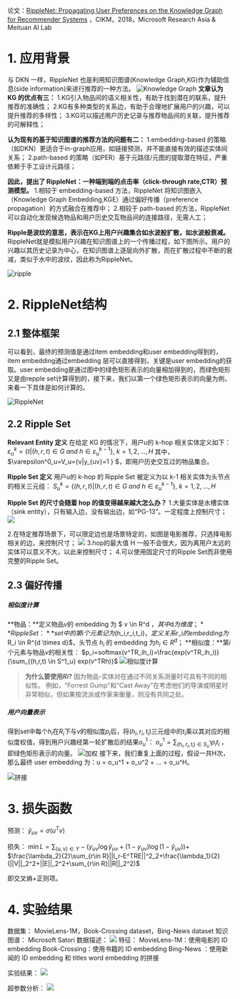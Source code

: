 论文：[RippleNet: Propagating User Preferences on the Knowledge Graph for Recommender Systems](http://xueshu.baidu.com/usercenter/paper/show?paperid=38a152d897b7138f4430ca2012b8e3b5&site=xueshu_se&hitarticle=1)
，CIKM，2018，Microsoft Research Asia & Meituan AI Lab
 # 1. 应用背景
与 DKN 一样，RippleNet 也是利用知识图谱(Knowledge Graph,KG)作为辅助信息(side information)来进行推荐的一种方法。
![Knowledge Graph](https://upload-images.jianshu.io/upload_images/6802002-38fc20b077db3987.png?imageMogr2/auto-orient/strip%7CimageView2/2/w/800)
**文章认为 KG 的优点有三：**
1.KG引入物品间的语义相关性，有助于找到潜在的联系，提升推荐的准确性；
2.KG有多种类型的关系边，有助于合理地扩展用户的兴趣，可以提升推荐的多样性；
3.KG可以描述用户历史记录与推荐物品间的关联，提升推荐的可解释性；

**认为现有的基于知识图谱的推荐方法的问题有二：**
1.embedding-based 的策略（如DKN）更适合于in-graph应用，如链接预测，并不能直接有效的描述实体间关系；
2.path-based 的策略（如PER）基于元路径/元图的提取潜在特征，严重依赖于手工设计元路径；

**因此，提出了 RippleNet：一种端到端的点击率（click-through rate,CTR）预测模型。**
1.相较于 embedding-based 方法，RippleNet 将知识图嵌入（Knowledge Graph Embedding,KGE）通过偏好传播（preference propagation）的方式融合在推荐中；
2.相较于 path-based 的方法，RippleNet 可以自动化发现候选物品和用户历史交互物品间的连接路径，无需人工；

**Ripple是波纹的意思，表示在KG上用户兴趣集合如水波般扩散，如水波般衰减。**
RippleNet就是模拟用户兴趣在知识图谱上的一个传播过程，如下图所示。用户的兴趣以其历史记录为中心，在知识图谱上逐层向外扩散，而在扩散过程中不断的衰减，类似于水中的波纹，因此称为RippleNet。

![ripple](https://upload-images.jianshu.io/upload_images/6802002-35520b22a1cd4f37.png?imageMogr2/auto-orient/strip%7CimageView2/2/w/1240)

# 2. RippleNet结构
## 2.1 整体框架
可以看到，最终的预测值是通过item embedding和user embedding得到的，item embedding通过embedding 层可以直接得到，关键是user embedding的获取。user embedding是通过图中的绿色矩形表示的向量相加得到的，而绿色矩形又是由repple set计算得到的，接下来，我们以第一个绿色矩形表示的向量为例，来看一下具体是如何计算的。

![RippleNet](https://upload-images.jianshu.io/upload_images/6802002-8af0b0514e21a865.png?imageMogr2/auto-orient/strip%7CimageView2/2/w/1240)
## 2.2 Ripple Set
**Relevant Entity 定义**
在给定 KG 的情况下，用户$u$的 k-hop 相关实体定义如下：
$\varepsilon^k_u=\{t|(h,r,t)\in G \ and \ h \in \varepsilon^{k-1}_u \} ,\ k=1,2,...,H$
其中，$\varepsilon^0_u=V_u=\{v|y_{uv}=1 \} $，即用户历史交互过的物品集合。

**Ripple Set 定义**
用户$u$的 k-hop 的 Ripple Set 被定义为以 k-1 相关实体为头节点的相关三元组：
$S^k_u=\{(h,r,t)|(h,r,t)\in G \ and \ h \in \varepsilon^{k-1}_u \} ,\ k=1,2,...,H$

**Ripple Set 的尺寸会随着 hop 的值变得越来越大怎么办？**
1.大量实体是水槽实体（sink entity），只有输入边，没有输出边，如“PG-13”。一定程度上控制尺寸；
![](https://upload-images.jianshu.io/upload_images/6802002-edf0decfbe7e982c.png?imageMogr2/auto-orient/strip%7CimageView2/2/w/440)

2.在特定推荐场景下，可以限定边也是场景特定的，如图是电影推荐，只选择电影相关的边，来控制尺寸；
![](https://upload-images.jianshu.io/upload_images/6802002-b0202a975c5d1c25.png?imageMogr2/auto-orient/strip%7CimageView2/2/w/440)
3.hop的最大值 H 一般不会很大，因为离用户太远的实体可以意义不大，以此来控制尺寸；
4.可以使用固定尺寸的Ripple Set而非使用完整的Ripple Set。

## 2.3 偏好传播
##### 相似度计算
**物品：**定义物品$v$的 embedding 为 $ v \in R^d $，其中$d$为维度；
**Ripple Set：**set中的第$i$个元素记为$(h_i,r_i,t_i)$，定义关系$r_i$的 embedding 为$R_i \in R^{d \times d}$，头节点 $h_i$ 的 embedding 为$h_i \in R^d$；
**相似度：**第$i$个元素与物品$v$的相关性：
$p_i=softmax(v^TR_ih_i)=\frac{exp(v^TR_ih_i)}{\sum_{(h,r,t) \in S^1_u} exp(v^TRh)}$
![相似度计算](https://upload-images.jianshu.io/upload_images/6802002-79cd20ca0b42399c.png?imageMogr2/auto-orient/strip%7CimageView2/2/w/540)
>**为什么要使用$Ri$?**
>因为物品-实体对在通过不同关系测量时可具有不同的相似性。 例如，“Forrest Gump”和“Cast Away”在考虑他们的导演或明星时非常相似，但如果按流派或作家来衡量，则没有共同之处。
##### 用户向量表示
得到set中每个$h_i$在$R_i$下与$v$的相似度$p_i$后，将$(h_i,r_i,t_i)$三元组中的$t_i$乘以其对应的相似度权值，得到用户兴趣经第一轮扩散后的结果$o_u^1$：
$o_u^1=\sum_{(h_i,r_i,t_i) \in S^1_u} p_i t_i$ ，即绿色矩形表示的向量。
![加权](https://upload-images.jianshu.io/upload_images/6802002-8a00eec15ed781a7.png?imageMogr2/auto-orient/strip%7CimageView2/2/w/340)
接下来，我们重复上面的过程，假设一共H次，那么最终 user embedding 为：u = o_u^1 + o_u^2 + ... + o_u^H。

![拼接](https://upload-images.jianshu.io/upload_images/6802002-a89f5c3195f55023.png?imageMogr2/auto-orient/strip%7CimageView2/2/w/540)

# 3. 损失函数
预测：
$\hat{y}_{uv}=\sigma(u^Tv)$

损失：
$\min L=\sum_{(u,v)\in Y}-(y_{uv}\log \hat{y}_{uv}+(1-y_{uv})\log (1-\hat{y}_{uv}))+$
$\frac{\lambda_2}{2}\sum_{r\in R}||I_r-E^TRE||^2_2+\frac{\lambda_1}{2}(||V||_2^2+||E||_2^2+\sum_{r\in R}||R||_2^2)$

即交叉熵+正则项。

# 4. 实验结果
数据集：
MovieLens-1M，Book-Crossing dataset，Bing-News dataset
知识图谱：
Microsoft Satori
数据描述：
![](https://upload-images.jianshu.io/upload_images/6802002-e23999b68e521d4b.png?imageMogr2/auto-orient/strip%7CimageView2/2/w/640)
特征：
MovieLens-1M：使用电影的 ID embedding
Book-Crossing：使用书籍的 ID embedding
Bing-News ：使用新闻的 ID embedding 和 titles word embedding 的拼接

实验结果：
![](https://upload-images.jianshu.io/upload_images/6802002-670f6f80d014b589.png?imageMogr2/auto-orient/strip%7CimageView2/2/w/640)

超参数分析：
![](https://upload-images.jianshu.io/upload_images/6802002-ca480d9bc8bdf7c0.png?imageMogr2/auto-orient/strip%7CimageView2/2/w/640)
